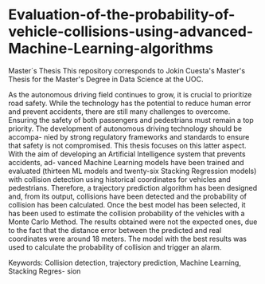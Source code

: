 # Evaluation-of-the-probability-of-vehicle-collisions-using-advanced-Machine-Learning-algorithms
Master´s Thesis
This repository corresponds to Jokin Cuesta's Master's Thesis for the Master's Degree in Data Science at the UOC.

As the autonomous driving field continues to grow, it is crucial to prioritize road safety. While
the technology has the potential to reduce human error and prevent accidents, there are still
many challenges to overcome. Ensuring the safety of both passengers and pedestrians must
remain a top priority. The development of autonomous driving technology should be accompa-
nied by strong regulatory frameworks and standards to ensure that safety is not compromised.
This thesis focuses on this latter aspect.
With the aim of developing an Artificial Intelligence system that prevents accidents, ad-
vanced Machine Learning models have been trained and evaluated (thirteen ML models and
twenty-six Stacking Regression models) with collision detection using historical coordinates
for vehicles and pedestrians. Therefore, a trajectory prediction algorithm has been designed
and, from its output, collisions have been detected and the probability of collision has been
calculated. Once the best model has been selected, it has been used to estimate the collision
probability of the vehicles with a Monte Carlo Method.
The results obtained were not the expected ones, due to the fact that the distance error
between the predicted and real coordinates were around 18 meters. The model with the best
results was used to calculate the probability of collision and trigger an alarm.

Keywords: Collision detection, trajectory prediction, Machine Learning, Stacking Regres-
sion

